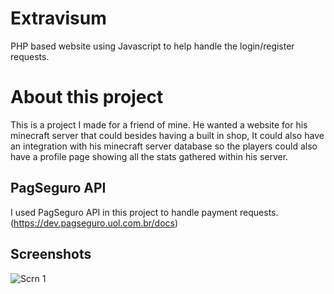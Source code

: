 # Extravisum
PHP based website using Javascript to help handle the login/register requests.

# About this project
This is a project I made for a friend of mine. He wanted a website for his minecraft server that could besides having a built in shop, It could also have an integration with his minecraft server database so the players could also have a profile page showing all the stats gathered within his server.

## PagSeguro API
I used PagSeguro API in this project to handle payment requests. (https://dev.pagseguro.uol.com.br/docs)

## Screenshots
![Scrn 1](https://prnt.sc/tef5xm)
